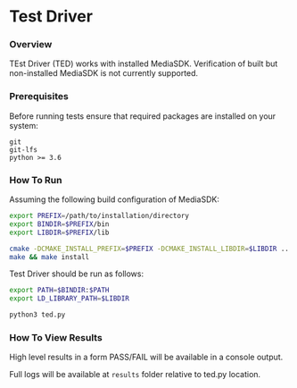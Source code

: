# Test Driver

### Overview

TEst Driver (TED) works with installed MediaSDK. Verification of built but non-installed MediaSDK is not currently supported.

### Prerequisites
Before running tests ensure that required packages are installed on your system:
```
git
git-lfs
python >= 3.6
```

### How To Run

Assuming the following build configuration of MediaSDK:
```sh
export PREFIX=/path/to/installation/directory
export BINDIR=$PREFIX/bin
export LIBDIR=$PREFIX/lib

cmake -DCMAKE_INSTALL_PREFIX=$PREFIX -DCMAKE_INSTALL_LIBDIR=$LIBDIR ..
make && make install
```

Test Driver should be run as follows:
```sh
export PATH=$BINDIR:$PATH
export LD_LIBRARY_PATH=$LIBDIR

python3 ted.py
```

### How To View Results

High level results in a form PASS/FAIL will be available in a console output.

Full logs will be available at `results` folder relative to ted.py location.
